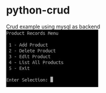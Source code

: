 # python-crud
Crud example using mysql as backend
<br>
<img src="https://github.com/darklightcoder/python-crud/blob/main/screen.jpg" width="250" heiht="400"/>
